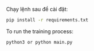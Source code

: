 Chạy lệnh sau để cài đặt:
```bash
pip install -r requirements.txt
```
To run the training process: 
```
python3 or python main.py
```
